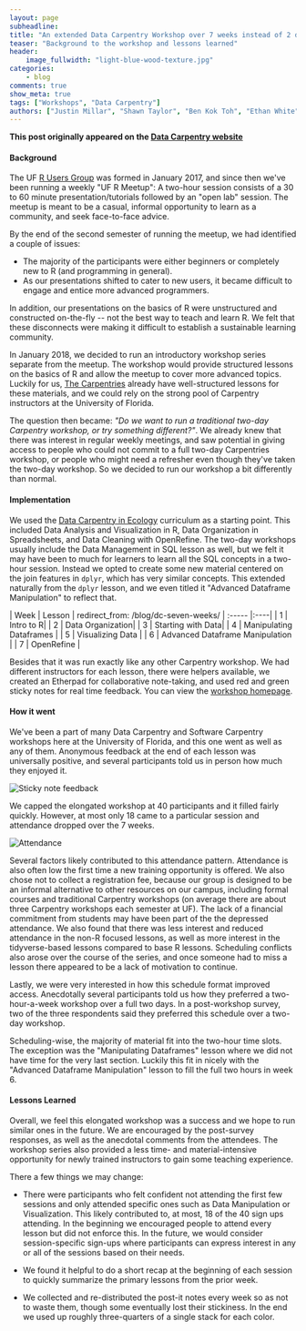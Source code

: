 ```yaml
---
layout: page
subheadline:
title: "An extended Data Carpentry Workshop over 7 weeks instead of 2 days"
teaser: "Background to the workshop and lessons learned"
header:
    image_fullwidth: "light-blue-wood-texture.jpg"
categories:
    - blog
comments: true
show_meta: true
tags: ["Workshops", "Data Carpentry"]
authors: ["Justin Millar", "Shawn Taylor", "Ben Kok Toh", "Ethan White"]
--- 
```


**This post originally appeared on the [Data Carpentry website](https://datacarpentry.org)**

#### Background

The UF [R Users Group](http://www.r-gators.com/)  was formed in January 2017, and since then we've been running a weekly 
"UF R Meetup": A two-hour session consists of a 30 to 60 minute presentation/tutorials followed by an "open lab" session. 
The meetup is meant to be a casual, informal opportunity to learn as a community, and seek face-to-face advice. 

By the end of the second semester of running the meetup, we had identified a couple of issues: 
  
- The majority of the participants were either beginners or completely new to R (and programming in general).
- As our presentations shifted to cater to new users, it became difficult to engage and entice more advanced programmers.

In addition, our presentations on the basics of R were unstructured and constructed on-the-fly -- not the best way to teach and learn R. 
We felt that these disconnects were making it difficult to establish a sustainable learning community. 

In January 2018, we decided to run an introductory workshop series separate from the meetup. The workshop would provide 
structured lessons on the basics of R and allow the meetup to cover more advanced topics. Luckily for us, 
[The Carpentries](https://carpentries.org/) already have well-structured lessons for these materials, and we 
could rely on the strong pool of Carpentry instructors at the University of Florida.

The question then became: *"Do we want to run a traditional two-day Carpentry workshop, or try something different?"*. 
We already knew that there was interest in regular weekly meetings, and saw potential in giving access to people who 
could not commit to a full two-day Carpentries workshop, or people who might need a refresher even though they've taken the 
two-day workshop. So we decided to run our workshop a bit differently than normal. 

#### Implementation

We used the [Data Carpentry in Ecology](http://www.datacarpentry.org/lessons/#ecology-workshop) curriculum as a starting point. 
This included Data Analysis and Visualization in R, Data Organization in Spreadsheets, and Data Cleaning with OpenRefine. 
The two-day workshops usually include the Data Management in SQL lesson as well, but we felt it may have been to much for 
learners to learn all the SQL concepts in a two-hour session. Instead we opted to create some new material centered on the 
join features in `dplyr`, which has very similar concepts. This extended naturally from the `dplyr` lesson, and we even 
titled it "Advanced Dataframe Manipulation" to reflect that. 

| Week | Lesson |
redirect_from: /blog/dc-seven-weeks/
| :----- |:----|
| 1 | Intro to R| 
| 2 | Data Organization| 
| 3 | Starting with Data| 
| 4 | Manipulating Dataframes | 
| 5 | Visualizing Data | 
| 6 | Advanced Dataframe Manipulation | 
| 7 | OpenRefine | 

Besides that it was run exactly like any other Carpentry workshop. We had different instructors for each lesson, 
there were helpers available, we created an Etherpad for collaborative note-taking, and used red and green sticky notes 
for real time feedback. You can view the [workshop homepage](https://ufrmeetup.github.io/2018-01-18-UF-R/).

#### How it went

We've been a part of many Data Carpentry and Software Carpentry workshops here at the University of Florida, and this one went as 
well as any of them. Anonymous feedback at the end of each lesson was universally positive, and several participants told us in 
person how much they enjoyed it. 

![Sticky note feedback](/images/ufstickies.jpg)

We capped the elongated workshop at 40 participants and it filled fairly quickly. However, at most only 18 
came to a particular session and attendance dropped over the 7 weeks. 

![Attendance](/images/whocame.jpg)

Several factors likely contributed to this attendance pattern. Attendance is also often low the first time a new training opportunity is offered. We also chose not to collect a registration fee, because our group is designed to be an informal alternative to other resources on our campus, including formal courses and traditional Carpentry workshops (on average there are about three Carpentry workshops each semester at UF). The lack of a financial commitment from students may have been part of the the depressed attendance. We also found that there was less interest and reduced attendance in the non-R focused lessons, as well as more interest in the tidyverse-based lessons compared to base R lessons. Scheduling conflicts also arose over the course of the series, and once someone had to miss a lesson there appeared to be a lack of motivation to continue. 

Lastly, we were very interested in how this schedule format improved access. Anecdotally several participants told us how they preferred a two-hour-a-week workshop over a full two days. In a post-workshop survey, two of the three respondents said they preferred this schedule over a two-day workshop. 

Scheduling-wise, the majority of material fit into the two-hour time slots. The exception was the "Manipulating Dataframes" lesson where we did not have time for the very last section. Luckily this fit in nicely with the "Advanced Dataframe Manipulation" lesson to fill the full two hours in week 6. 

#### Lessons Learned

Overall, we feel this elongated workshop was a success and we hope to run similar ones in the future. We are encouraged by the post-survey responses, as well as the anecdotal comments from the attendees. The workshop series also provided a less time- and material-intensive opportunity for newly trained instructors to gain some teaching experience.

There a few things we may change: 

- There were participants who felt confident not attending the first few sessions and only attended specific ones such as Data Manipulation or Visualization. This likely contributed to, at most, 18 of the 40 sign ups attending. In the beginning we encouraged people to attend every lesson but did not enforce this. In the future, we would consider session-specific sign-ups where participants can express interest in any or all of the sessions based on their needs. 

- We found it helpful to do a short recap at the beginning of each session to quickly summarize the primary lessons from the prior week. 

- We collected and re-distributed the post-it notes every week so as not to waste them, though some eventually lost their stickiness. In the end we used up roughly three-quarters of a single stack for each color. 
